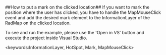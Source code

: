 ##How to put a mark on the clicked location##
If you want to mark the position where the user has clicked, you have to handle the MapMouseClick event and add the desired mark element to the InformationLayer of the RadMap on the clicked location.

To see and run the example, please use the 'Open in VS' button and execute the project inside Visual Studio.

<keywords:InformationLayer, HotSpot, Mark, MapMouseClick>
